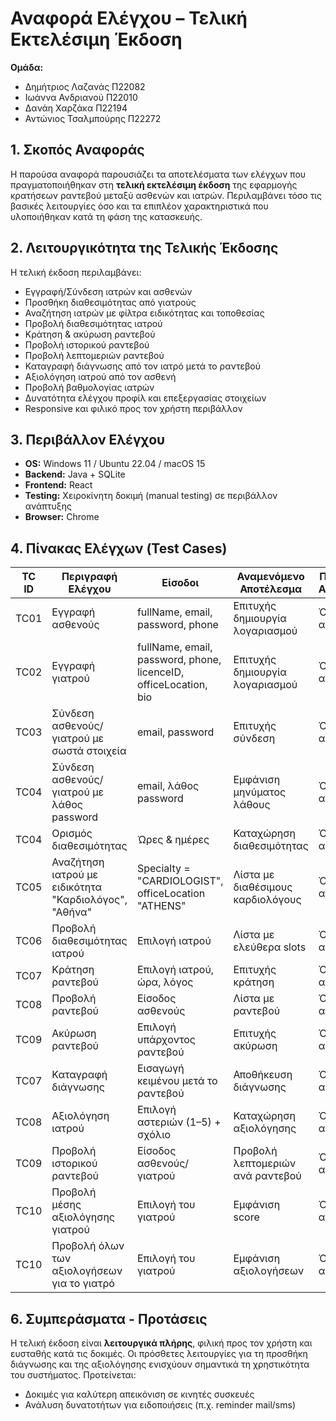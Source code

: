 
# Αναφορά Ελέγχου – Τελική Εκτελέσιμη Έκδοση

**Ομάδα:**
- Δημήτριος Λαζανάς Π22082
- Ιωάννα Ανδριανού Π22010
- Δανάη Χαρζάκα Π22194
- Αντώνιος Τσαλμπούρης Π22272

## 1. Σκοπός Αναφοράς
Η παρούσα αναφορά παρουσιάζει τα αποτελέσματα των ελέγχων που πραγματοποιήθηκαν στη **τελική εκτελέσιμη έκδοση** της εφαρμογής κρατήσεων ραντεβού μεταξύ ασθενών και ιατρών. Περιλαμβάνει τόσο τις βασικές λειτουργίες όσο και τα επιπλέον χαρακτηριστικά που υλοποιήθηκαν κατά τη φάση της κατασκευής.

## 2. Λειτουργικότητα της Τελικής Έκδοσης
Η τελική έκδοση περιλαμβάνει:

- Εγγραφή/Σύνδεση ιατρών και ασθενών
- Προσθήκη διαθεσιμότητας από γιατρούς
- Αναζήτηση ιατρών με φίλτρα ειδικότητας και τοποθεσίας
- Προβολή διαθεσιμότητας ιατρού
- Κράτηση & ακύρωση ραντεβού
- Προβολή ιστορικού ραντεβού
- Προβολή λεπτομεριών ραντεβού
- Καταγραφή διάγνωσης από τον ιατρό μετά το ραντεβού
- Αξιολόγηση ιατρού από τον ασθενή
- Προβολή βαθμολογίας ιατρών
- Δυνατότητα ελέγχου προφίλ και επεξεργασίας στοιχείων
- Responsive και φιλικό προς τον χρήστη περιβάλλον

## 3. Περιβάλλον Ελέγχου
- **OS:** Windows 11 / Ubuntu 22.04 / macOS 15
- **Backend:** Java + SQLite  
- **Frontend:** React  
- **Testing:** Χειροκίνητη δοκιμή (manual testing) σε περιβάλλον ανάπτυξης
- **Browser:** Chrome

<div style="page-break-after: always;"></div>

## 4. Πίνακας Ελέγχων (Test Cases)

| TC ID | Περιγραφή Ελέγχου | Είσοδοι | Αναμενόμενο Αποτέλεσμα | Πραγματικό Αποτέλεσμα | Επιτυχία |
|-------|-------------------|---------|--------------------------|------------------------|----------|
| TC01 | Εγγραφή ασθενούς | fullName, email, password, phone | Επιτυχής δημιουργία λογαριασμού | Όπως αναμενόταν | Ναι |
| TC02 | Εγγραφή γιατρού | fullName, email, password, phone, licenceID, officeLocation, bio | Επιτυχής δημιουργία λογαριασμού | Όπως αναμενόταν | Ναι |
| TC03 | Σύνδεση ασθενούς/γιατρού με σωστά στοιχεία | email, password | Επιτυχής σύνδεση | Όπως αναμενόταν | Ναι |
| TC04 | Σύνδεση ασθενούς/γιατρού με λάθος password | email, λάθος password | Εμφάνιση μηνύματος λάθους | Όπως αναμενόταν | Ναι |
| TC04 | Ορισμός διαθεσιμότητας | Ώρες & ημέρες | Καταχώρηση διαθεσιμότητας | Όπως αναμενόταν | Ναι |
| TC05 | Αναζήτηση ιατρού με ειδικότητα "Καρδιολόγος", "Αθήνα" | Specialty = "CARDIOLOGIST", officeLocation "ATHENS" | Λίστα με διαθέσιμους καρδιολόγους | Όπως αναμενόταν | Ναι |
| TC06 | Προβολή διαθεσιμότητας ιατρού | Επιλογή ιατρού | Λίστα με ελεύθερα slots | Όπως αναμενόταν | Ναι |
| TC07 | Κράτηση ραντεβού | Επιλογή ιατρού, ώρα, λόγος | Επιτυχής κράτηση | Όπως αναμενόταν | Ναι |
| TC08 | Προβολή ραντεβού | Είσοδος ασθενούς | Λίστα με ραντεβού | Όπως αναμενόταν | Ναι |
| TC09 | Ακύρωση ραντεβού | Επιλογή υπάρχοντος ραντεβού | Επιτυχής ακύρωση | Όπως αναμενόταν | Ναι |
| TC07 | Καταγραφή διάγνωσης | Εισαγωγή κειμένου μετά το ραντεβού | Αποθήκευση διάγνωσης | Όπως αναμενόταν | Ναι |
| TC08 | Αξιολόγηση ιατρού | Επιλογή αστεριών (1–5) + σχόλιο | Καταχώρηση αξιολόγησης | Όπως αναμενόταν | Ναι |
| TC09 | Προβολή ιστορικού ραντεβού | Είσοδος ασθενούς/γιατρού | Προβολή λεπτομεριών ανά ραντεβού | Όπως αναμενόταν | Ναι |
| TC10 | Προβολή μέσης αξιολόγησης γιατρού | Επιλογή του γιατρού | Εμφάνιση score | Όπως αναμενόταν | Ναι |
| TC10 | Προβολή όλων των αξιολογήσεων για το γιατρό | Επιλογή του γιατρού | Εμφάνιση αξιολογήσεων | Όπως αναμενόταν | Ναι |

## 6. Συμπεράσματα - Προτάσεις
Η τελική έκδοση είναι **λειτουργικά πλήρης**, φιλική προς τον χρήστη και ευσταθής κατά τις δοκιμές. Οι πρόσθετες λειτουργίες για τη προσθήκη διάγνωσης και της αξιολόγησης ενισχύουν σημαντικά τη χρηστικότητα του συστήματος. Προτείνεται:

- Δοκιμές για καλύτερη απεικόνιση σε κινητές συσκευές
- Ανάλυση δυνατοτήτων για ειδοποιήσεις (π.χ. reminder mail/sms)
